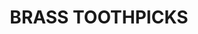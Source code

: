 ---
title: "BRASS TOOTHPICKS"
price: "TBA"
desc: "Opis nije dostupan"
img_path: "/assets/img/A.MIG-8026.jpg"
brand: AMMO
available: true
cat: "tools"
subcat: "MISCELANEA"
subsubcat: "SS"
---